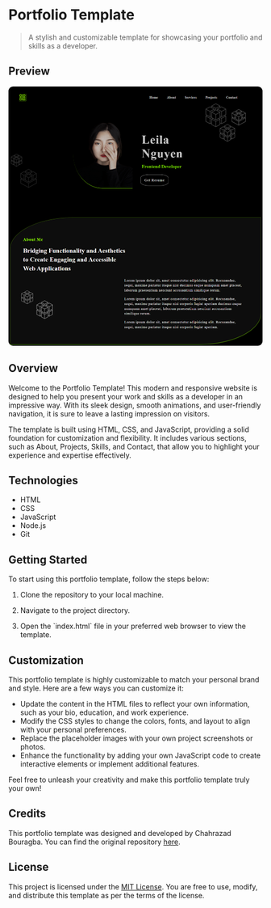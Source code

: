 # Portfolio Template

> A stylish and customizable template for showcasing your portfolio and skills as a developer.

## Preview

<img src="./img/preview.png" alt="[Portfolio Template Preview" style="border-radius: 9px;" />

## Overview

Welcome to the Portfolio Template! This modern and responsive website is designed to help you present your work and skills as a developer in an impressive way. With its sleek design, smooth animations, and user-friendly navigation, it is sure to leave a lasting impression on visitors.

The template is built using HTML, CSS, and JavaScript, providing a solid foundation for customization and flexibility. It includes various sections, such as About, Projects, Skills, and Contact, that allow you to highlight your experience and expertise effectively.

## Technologies

- HTML
- CSS
- JavaScript
- Node.js
- Git

## Getting Started

To start using this portfolio template, follow the steps below:

1. Clone the repository to your local machine.

2. Navigate to the project directory.

3. Open the \`index.html\` file in your preferred web browser to view the template.

## Customization

This portfolio template is highly customizable to match your personal brand and style. Here are a few ways you can customize it:

- Update the content in the HTML files to reflect your own information, such as your bio, education, and work experience.
- Modify the CSS styles to change the colors, fonts, and layout to align with your personal preferences.
- Replace the placeholder images with your own project screenshots or photos.
- Enhance the functionality by adding your own JavaScript code to create interactive elements or implement additional features.

Feel free to unleash your creativity and make this portfolio template truly your own!

## Credits

This portfolio template was designed and developed by Chahrazad Bouragba. You can find the original repository [here](https://github.com/ChahrazadBouragba/Portfolio-Template.git).

## License

This project is licensed under the [MIT License](LICENSE). You are free to use, modify, and distribute this template as per the terms of the license.


